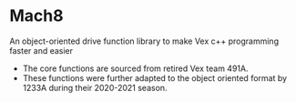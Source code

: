 # Mach8
An object-oriented drive function library to make Vex c++ programming faster and easier

* The core functions are sourced from retired Vex team 491A.
* These functions were further adapted to the object oriented format by 1233A during their 2020-2021 season.
